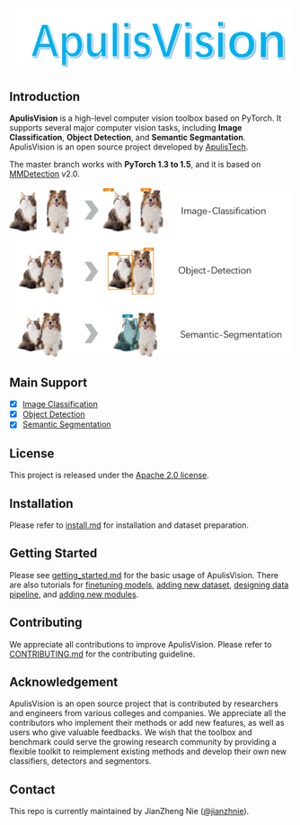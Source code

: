 <div align="center">
  <img src="resources/apulisvision-logo.png" width="600"/>
</div>

## Introduction

**ApulisVision** is a high-level computer vision toolbox based on PyTorch. It supports several major computer vision tasks, including  **Image Classification**, **Object Detection**, and **Semantic Segmantation**. ApulisVision is an open source project developed by [ApulisTech](https://github.com/apulis).

The master branch works with **PyTorch 1.3 to 1.5**, and it is based on [MMDetection](https://github.com/open-mmlab/mmdetection) v2.0.


<div align="center">
  <img src="resources/demo.png" width="600"/>
</div>

## Main Support
- [x] [Image Classification](/docs/Image-classification.md)
- [x] [Object Detection](/docs/Object-Detection.md)
- [x] [Semantic Segmentation](/docs/Semantic-Segmentation.md)

## License

This project is released under the [Apache 2.0 license](LICENSE).


## Installation

Please refer to [install.md](docs/install.md) for installation and dataset preparation.

## Getting Started

Please see [getting_started.md](docs/getting_started.md) for the basic usage of ApulisVision. There are also tutorials for [finetuning models](docs/tutorials/finetune.md), [adding new dataset](docs/tutorials/new_dataset.md), [designing data pipeline](docs/tutorials/data_pipeline.md), and [adding new modules](docs/tutorials/new_modules.md).

## Contributing

We appreciate all contributions to improve ApulisVision. Please refer to [CONTRIBUTING.md](.github/CONTRIBUTING.md) for the contributing guideline.

## Acknowledgement

ApulisVision is an open source project that is contributed by researchers and engineers from various colleges and companies. We appreciate all the contributors who implement their methods or add new features, as well as users who give valuable feedbacks.
We wish that the toolbox and benchmark could serve the growing research community by providing a flexible toolkit to reimplement existing methods and develop their own new classifiers, detectors and segmentors.


## Contact

This repo is currently maintained by JianZheng Nie ([@jianzhnie](https://github.com/jianzhnie)).
